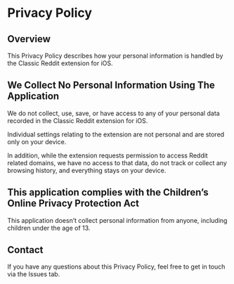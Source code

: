 # Privacy Policy

## Overview
This Privacy Policy describes how your personal information is handled by the Classic Reddit extension for iOS.

## We Collect No Personal Information Using The Application
We do not collect, use, save, or have access to any of your personal data recorded in the Classic Reddit extension for iOS.

Individual settings relating to the extension are not personal and are stored only on your device.

In addition, while the extension requests permission to access Reddit related domains, we have no access to that data, do not track or collect any browsing history, and everything stays on your device.


## This application complies with the Children’s Online Privacy Protection Act
This application doesn’t collect personal information from anyone, including children under the age of 13.


## Contact
If you have any questions about this Privacy Policy, feel free to get in touch via the Issues tab.
